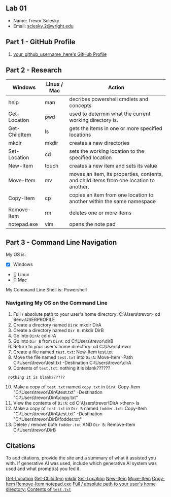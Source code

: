 ## Lab 01

- Name: Trevor Sclesky
- Email: sclesky.2@wright.edu

## Part 1 - GitHub Profile

1. [your_github_username_here's GitHub Profile](FIXTHISURL-https://github.com/your_username)

## Part 2 - Research

| Windows | Linux / Mac | Action |
| ---     | ---         | ---    |
| help    | man         | decribes powershell cmdlets and concepts       |
| Get-Location | pwd    | used to determin what the current working directory is.      |
| Get-ChildItem | ls    | gets the items in one or more specified locations       |
| mkdir   | mkdir       | creates a new directories        |
| Set-Location | cd     | sets the working location to the specified location       |
| New-Item | touch      | creates a new item and sets its value       |
| Move-Item | mv        | moves an item, its properties, contents, and child items from one location to another.       |
| Copy-Item | cp        | copies an item from one location to another within the same namespace       |
| Remove-Item | rm      | deletes one or more items       |
| notepad.exe | vim     | opens the note pad       |

## Part 3 - Command Line Navigation

My OS is:
- [x] Windows
- [] Linux
- [] Mac

My Command Line Shell is: Powershell

### Navigating My OS on the Command Line

1. Full / absolute path to your user's home directory: C:\Users\trevor> cd $env:USERPROFILE
2. Create a directory named `DirA`: mkdir DirA
3. Create a directory named `Dir B`:  mkdir DirB
4. Go into `DirA`: cd dirA
5. Go into `Dir B` from `DirA`: cd C:\Users\trevor\dirB
6. Return to your user's home directory: cd C:\Users\trevor
7. Create a file named `test.txt`:  New-Item test.txt
8. Move the file named `test.txt` into `DirA`: Move-Item -Path C:\Users\trevor\test.txt -Destination C:\Users\trevor\dirA
9. Contents of `test.txt`: nothing it is blank??????
```
 nothing it is blank??????
```
10. Make a copy of `test.txt` named `copy.txt` in `DirA`: Copy-Item "C:\Users\trevor\DirA\test.txt" -Destination "C:\Users\trevor\DirA\copy.txt"
11. View the contents of `DirA`: cd C:\Users\trevor\DirA >then> ls
12. Make a copy of `test.txt` in `Dir B` named `fodder.txt`: Copy-Item "C:\Users\trevor\DirA\test.txt" -Destination "C:\Users\trevor\DirB\fodder.txt"
13. Delete / remove both `fodder.txt` AND `Dir B`: Remove-Item C:\Users\trevor\DirB

## Citations

To add citations, provide the site and a summary of what it assisted you with.  If generative AI was used, include which generative AI system was used and what prompt(s) you fed it.

[Get-Location](https://learn.microsoft.com/en-us/powershell/module/microsoft.powershell.management/get-location?view=powershell-7.5)
[Get-ChildItem](https://learn.microsoft.com/en-us/powershell/module/microsoft.powershell.management/get-childitem?view=powershell-7.5)
[mkdir](https://stackoverflow.com/questions/70988505/what-is-the-mkdir-p-equivalent-in-powershell)
[Set-Location](https://learn.microsoft.com/en-us/powershell/module/microsoft.powershell.management/set-location?view=powershell-7.5)
[New-Item](https://learn.microsoft.com/en-us/powershell/module/microsoft.powershell.management/new-item?view=powershell-7.5)
[Move-Item](https://learn.microsoft.com/en-us/powershell/module/microsoft.powershell.management/move-item?view=powershell-7.5)
[Copy-Item](https://learn.microsoft.com/en-us/powershell/module/microsoft.powershell.management/copy-item?view=powershell-7.5)
[Remove-Item](https://learn.microsoft.com/en-us/powershell/module/microsoft.powershell.management/remove-item?view=powershell-7.5)
[notepad.exe](https://learn.microsoft.com/en-us/powershell/module/microsoft.powershell.management/start-process?view=powershell-7.5)
[ Full / absolute path to your user's home directory:](https://stackoverflow.com/questions/65123462/get-path-to-the-user-home-directory-on-windows-in-powershell)
[Contents of `test.txt`](https://learn.microsoft.com/en-us/powershell/module/microsoft.powershell.management/get-content?view=powershell-7.5)


